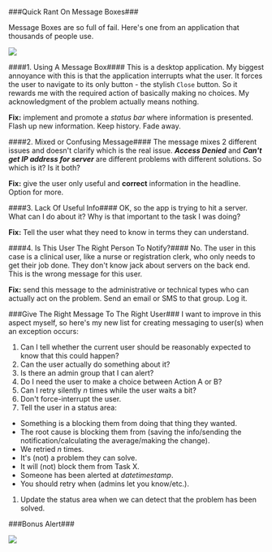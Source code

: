 <!--{Title:"User Interface Fail: Message Boxes With Zero Useful Information",PublishedOn:"Feb 4 2014",Intro:"Message box alerts are a UI fail usually containing poor info.", Tags:["ui"]}-->

###Quick Rant On Message Boxes###

Message Boxes are so full of fail. Here's one from an application that thousands of people use.  

![](http://i.imgur.com/ZC6Oaxf.png)


####1. Using A Message Box####
This is a desktop application. My biggest annoyance with this is that the application interrupts what the user. It forces the user to navigate to its only button - the stylish `Close` button. So it rewards me with the required action of basically making no choices. My acknowledgment of the problem actually means nothing.
  
**Fix:** implement and promote a *status bar* where information is presented. Flash up new information. Keep history. Fade away.
 

####2. Mixed or Confusing Message####
The message mixes 2 different issues and doesn't clarify which is the real issue. ***Access Denied*** and ***Can't get IP address for server*** are different problems with different solutions. 
So which is it? Is it both?

**Fix:** give the user only useful and **correct** information in the headline. Option for more.
 

####3. Lack Of Useful Info####
OK, so the app is trying to hit a server. What can I do about it? Why is that important to the task I was doing?

**Fix:** Tell the user what they need to know in terms they can understand.

 
####4. Is This User The Right Person To Notify?####
No. The user in this case is a clinical user, like a nurse or registration clerk, who only needs to get their job done. They don't know jack about servers on the back end. This is the wrong message for this user.

**Fix:** send this message to the administrative or technical types who can actually act on the problem. Send an email or SMS to that group. Log it.

###Give The Right Message To The Right User###
I want to improve in this aspect myself, so here's my new list for creating messaging to user(s) when an exception occurs:

1. Can I tell whether the current user should be reasonably expected to know that this could happen?
1. Can the user actually do something about it?
1. Is there an admin group that I can alert?
1. Do I need the user to make a choice between Action A or B?
1. Can I retry silently *n* times while the user waits a bit?
1. Don't force-interrupt the user.
1. Tell the user in a status area:
 * Something is a blocking them from doing that thing they wanted.
 * The root cause is blocking them from (saving the info/sending the notification/calculating the average/making the change).
 * We retried *n* times. 
 * It's (not) a problem they can solve.
 * It will (not) block them from Task X.  
 * Someone has been alerted at *datetimestamp*.
 * You should retry when (admins let you know/etc.). 
1. Update the status area when we can detect that the problem has been solved. 

###Bonus Alert###

![](http://i.imgur.com/H2A34hi.png)
